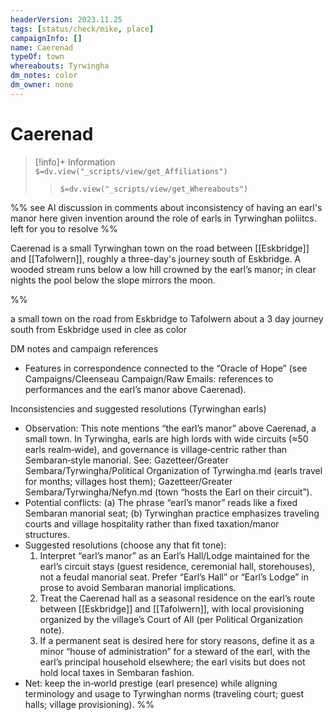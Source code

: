 ```yaml
---
headerVersion: 2023.11.25
tags: [status/check/mike, place]
campaignInfo: []
name: Caerenad
typeOf: town
whereabouts: Tyrwingha
dm_notes: color
dm_owner: none
---
```

# Caerenad
>[!info]+ Information  
> `$=dv.view("_scripts/view/get_Affiliations")`  
>> `$=dv.view("_scripts/view/get_Whereabouts")`

%% see AI discussion in comments about inconsistency of having an earl's manor here given invention around the role of earls in Tyrwinghan poliitcs. left for you to resolve %%

Caerenad is a small Tyrwinghan town on the road between [[Eskbridge]] and [[Tafolwern]], roughly a three-day's journey south of Eskbridge. A wooded stream runs below a low hill crowned by the earl’s manor; in clear nights the pool below the slope mirrors the moon.

%%

a small town on the road from Eskbridge to Tafolwern about a 3 day journey south from Eskbridge 
used in clee as color 

DM notes and campaign references
- Features in correspondence connected to the “Oracle of Hope” (see Campaigns/Cleenseau Campaign/Raw Emails: references to performances and the earl’s manor above Caerenad).
 
Inconsistencies and suggested resolutions (Tyrwinghan earls)
- Observation: This note mentions “the earl’s manor” above Caerenad, a small town. In Tyrwingha, earls are high lords with wide circuits (≈50 earls realm‑wide), and governance is village‑centric rather than Sembaran‑style manorial. See: Gazetteer/Greater Sembara/Tyrwingha/Political Organization of Tyrwingha.md (earls travel for months; villages host them); Gazetteer/Greater Sembara/Tyrwingha/Nefyn.md (town “hosts the Earl on their circuit”).
- Potential conflicts: (a) The phrase “earl’s manor” reads like a fixed Sembaran manorial seat; (b) Tyrwinghan practice emphasizes traveling courts and village hospitality rather than fixed taxation/manor structures.
- Suggested resolutions (choose any that fit tone):
  1) Interpret “earl’s manor” as an Earl’s Hall/Lodge maintained for the earl’s circuit stays (guest residence, ceremonial hall, storehouses), not a feudal manorial seat. Prefer “Earl’s Hall” or “Earl’s Lodge” in prose to avoid Sembaran manorial implications.
  2) Treat the Caerenad hall as a seasonal residence on the earl’s route between [[Eskbridge]] and [[Tafolwern]], with local provisioning organized by the village’s Court of All (per Political Organization note).
  3) If a permanent seat is desired here for story reasons, define it as a minor “house of administration” for a steward of the earl, with the earl’s principal household elsewhere; the earl visits but does not hold local taxes in Sembaran fashion.
- Net: keep the in‑world prestige (earl presence) while aligning terminology and usage to Tyrwinghan norms (traveling court; guest halls; village provisioning).
%%
